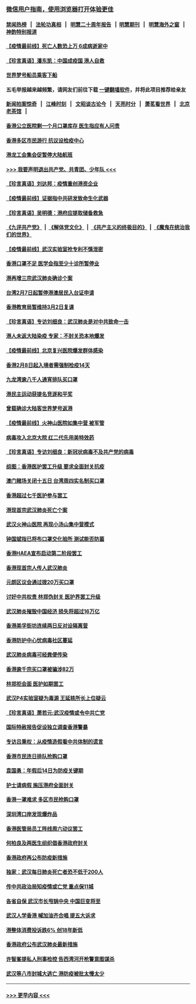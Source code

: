 ### [微信用户指南，使用浏览器打开体验更佳](https://github.com/gfw-breaker/banned-news1/blob/master/indexes/wechat-guide.md?t=0)
#### [禁闻热榜](热点新闻.md?t=0)  &nbsp;&nbsp;|&nbsp;&nbsp; [法轮功真相](https://github.com/gfw-breaker/truth/blob/master/README.md?t=0) &nbsp;&nbsp;|&nbsp;&nbsp; [明慧二十周年报告](https://github.com/gfw-breaker/mh-reports/blob/master/README.md?t=0) &nbsp;&nbsp;|&nbsp;&nbsp;[明慧期刊](https://github.com/gfw-breaker/mh-qikan) &nbsp;&nbsp;|&nbsp;&nbsp; [明慧海外之窗](https://github.com/gfw-breaker/mh-news/blob/master/README.md?t=0) &nbsp;&nbsp;|&nbsp;&nbsp; [神韵特别报道](https://github.com/gfw-breaker/mh-news/blob/master/shenyun.md?t=0)
#### [【疫情最前线】死亡人数恐上万 6成病逝家中](../pages/nsc415/n11856687.md?t=02101333) 
#### [【珍言真语】潘东凯：中国成疫国 港人自救](../pages/nsc415/n11856962.md?t=02101333) 
#### [世界梦号船员乘客下船](../pages/nsc415/n11856883.md?t=02101333) 
#### 五毛举报越来越频繁，请网友们前往下载 [一键翻墙软件](https://github.com/gfw-breaker/ssr-accounts)，并将此项目推荐给亲友
#### [新闻拍案惊奇](https://github.com/gfw-breaker/banned-news1/blob/master/pages/link4.md) &nbsp;&nbsp;|&nbsp;&nbsp; [江峰时刻](https://github.com/gfw-breaker/banned-news1/blob/master/pages/link4.md) &nbsp;&nbsp;|&nbsp;&nbsp; [文昭谈古论今](https://github.com/gfw-breaker/banned-news1/blob/master/pages/link4.md) &nbsp;&nbsp;|&nbsp;&nbsp; [天亮时分](https://github.com/gfw-breaker/banned-news1/blob/master/pages/link4.md) &nbsp;&nbsp;|&nbsp;&nbsp; [萧茗看世界](https://github.com/gfw-breaker/banned-news1/blob/master/pages/link4.md) &nbsp;&nbsp;|&nbsp;&nbsp; [北京老茶馆](https://github.com/gfw-breaker/banned-news1/blob/master/pages/link4.md) &nbsp;&nbsp;|&nbsp;&nbsp; 
#### [香港公立医院剩一个月口罩库存 医生指应有人问责](../pages/nsc415/n11856875.md?t=02101333) 
#### [香港多区市民游行 抗议设检疫中心](../pages/nsc415/n11856866.md?t=02101333) 
#### [港龙工会集会促暂停大陆航班](../pages/nsc415/n11856840.md?t=02101333) 
#### [>>> 我要声明退出共产党、共青团、少年队 <<<](https://github.com/begood0513/goodnews/blob/master/quit/letter.md) 
#### [【珍言真语】刘达邦：疫情重创港资企业](../pages/nsc415/n11854274.md?t=02101333) 
#### [【疫情最前线】证据指中共研发致命生化武器](../pages/nsc415/n11853087.md?t=02101333) 
#### [【珍言真语】吴明德：港府应提取储备救急](../pages/nsc415/n11852734.md?t=02101333) 
#### [《九评共产党》](https://github.com/begood0513/9ping.md/blob/master/README.md) &nbsp;|&nbsp; [《解体党文化》](../../../../jtdwh.md/blob/master/README.md)  &nbsp;|&nbsp; [《共产主义的终极目的》](../../../../gczydzjmd.md/blob/master/README.md) &nbsp;|&nbsp; [《魔鬼在统治我们的世界》](../../../../mgztzwmdsj.md/blob/master/README.md) 
#### [【疫情最前线】武汉实验室抢专利不慎泄密](../pages/nsc415/n11850310.md?t=02101333) 
#### [香港口罩不足 医学会指至少十诊所暂停业](../pages/nsc415/n11850301.md?t=02101333) 
#### [港再增三宗武汉肺炎确诊个案](../pages/nsc415/n11850328.md?t=02101333) 
#### [台湾2月7日起暂停港澳居民入台证申请](../pages/nsc415/n11850304.md?t=02101333) 
#### [香港教育局暂维持3月2日复课](../pages/nsc415/n11850260.md?t=02101333) 
#### [【珍言真语】专访刘细良：武汉肺炎是对中共致命一击](../pages/nsc415/n11849934.md?t=02101333) 
#### [港人未返大陆染疫 专家：不封关恐本地爆发](../pages/nsc415/n11848021.md?t=02101333) 
#### [【疫情最前线】北京复兴医院爆发群体感染](../pages/nsc415/n11847626.md?t=02101333) 
#### [香港2月8日起入境者需强制检疫14天](../pages/nsc415/n11847658.md?t=02101333) 
#### [九龙湾逾八千人通宵排队买口罩](../pages/nsc415/n11847647.md?t=02101333) 
#### [港民主运动获提名竞逐和平奖](../pages/nsc415/n11847633.md?t=02101333) 
#### [曾载确诊大陆客世界梦号返港](../pages/nsc415/n11847608.md?t=02101333) 
#### [【疫情最前线】火神山医院如集中营 被军管](../pages/nsc415/n11847524.md?t=02101333) 
#### [病毒攻入北京大院 红二代先用美特效药](../pages/nsc415/n11847427.md?t=02101333) 
#### [【珍言真语】专访刘细良：新冠状病毒不及共产党的病毒](../pages/nsc415/n11847164.md?t=02101333) 
#### [组图：香港医护罢工升级 要求全面封关抗疫](../pages/nsc415/n11844107.md?t=02101333) 
#### [澳门赌场关闭十五日 台湾周四实名制买口罩](../pages/nsc415/n11845083.md?t=02101333) 
#### [香港超过七千医护参与罢工](../pages/nsc415/n11845051.md?t=02101333) 
#### [港现首宗武汉肺炎死亡个案](../pages/nsc415/n11844998.md?t=02101333) 
#### [武汉火神山医院 再现小汤山集中营模式](../pages/nsc415/n11844763.md?t=02101333) 
#### [钟国斌指已将布口罩交化验所 测试能否防菌](../pages/nsc415/n11842783.md?t=02101333) 
#### [香港HAEA宣布启动第二阶段罢工](../pages/nsc415/n11842723.md?t=02101333) 
#### [香港现首宗人传人武汉肺炎](../pages/nsc415/n11842766.md?t=02101333) 
#### [元朗区议会通过拨20万买口罩](../pages/nsc415/n11842754.md?t=02101333) 
#### [讨好中共权贵 林郑伪封关 医护界罢工升级](../pages/nsc415/n11842359.md?t=02101333) 
#### [武汉肺炎摧毁中国经济 损失将超过16万亿](../pages/nsc415/n11839723.md?t=02101333) 
#### [香港美孚街坊连续两日反对设隔离营](../pages/nsc415/n11839962.md?t=02101333) 
#### [香港防护中心忧病毒社区蔓延](../pages/nsc415/n11839933.md?t=02101333) 
#### [武汉肺炎病毒可经粪便传染](../pages/nsc415/n11839939.md?t=02101333) 
#### [香港逾千宗买口罩被骗涉82万](../pages/nsc415/n11839914.md?t=02101333) 
#### [林郑拒会面 医护如期罢工](../pages/nsc415/n11839892.md?t=02101333) 
#### [武汉P4实验室疑为毒源 王延轶所长上位疑云](../pages/nsc415/n11835543.md?t=02101333) 
#### [【珍言真语】萧若元:武汉疫情或令中共亡党](../pages/nsc415/n11829394.md?t=02101333) 
#### [国际特赦报告促设独立调查香港警暴](../pages/nsc415/n11833845.md?t=02101333) 
#### [专访吕秉权：从疫情造假看中共体制的谎言](../pages/nsc415/n11833813.md?t=02101333) 
#### [香港市民连日排队抢购口罩](../pages/nsc415/n11833794.md?t=02101333) 
#### [袁国勇：年假后14日为防疫关键期](../pages/nsc415/n11831088.md?t=02101333) 
#### [护士请病假 施压港府全面封关](../pages/nsc415/n11831030.md?t=02101333) 
#### [香港一罩难求 多区市民抢购口罩](../pages/nsc415/n11831002.md?t=02101333) 
#### [深圳湾口岸发现爆炸品](../pages/nsc415/n11828802.md?t=02101333) 
#### [香港医管局员工阵线周六动议罢工](../pages/nsc415/n11828762.md?t=02101333) 
#### [何柏良及两医生组织倡香港政府封关](../pages/nsc415/n11828749.md?t=02101333) 
#### [香港政府再公布防疫新措施](../pages/nsc415/n11828716.md?t=02101333) 
#### [独家：武汉每日肺炎死亡者恐不低于200人](../pages/nsc415/n11828240.md?t=02101333) 
#### [传中共政治局知疫情或亡党 重点保11城](../pages/nsc415/n11828145.md?t=02101333) 
#### [各省自保 武汉市长甩锅中央 中国巨变将至](../pages/nsc415/n11828021.md?t=02101333) 
#### [武汉人学香港 喊加油齐合唱 提五大诉求](../pages/nsc415/n11827046.md?t=02101333) 
#### [港整体消费投诉跌6% 创18年新低](../pages/nsc415/n11817280.md?t=02101333) 
#### [香港政府公布武汉肺炎最新措施](../pages/nsc415/n11817152.md?t=02101333) 
#### [许智峯提私人刑事检控 告西湾河开枪警意图谋杀](../pages/nsc415/n11817132.md?t=02101333) 
#### [武汉等八市封城大逃亡 港防疫被批太慢太少](../pages/nsc415/n11817058.md?t=02101333) 

----
#### [ >>> 更早内容 <<< ](../indexes/nsc415-earlier.md)
